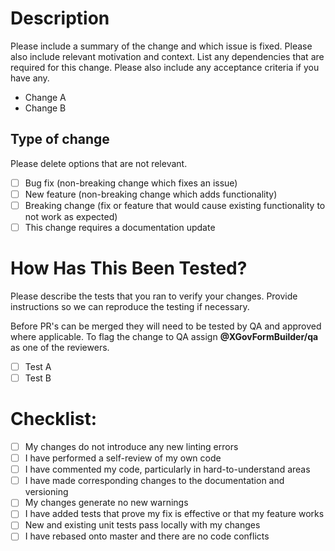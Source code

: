 # Description

Please include a summary of the change and which issue is fixed. Please also include relevant motivation and context. List any dependencies that are required for this change.
Please also include any acceptance criteria if you have any.

- Change A
- Change B

## Type of change

Please delete options that are not relevant.

- [ ] Bug fix (non-breaking change which fixes an issue)
- [ ] New feature (non-breaking change which adds functionality)
- [ ] Breaking change (fix or feature that would cause existing functionality to not work as expected)
- [ ] This change requires a documentation update

# How Has This Been Tested?

Please describe the tests that you ran to verify your changes. Provide instructions so we can reproduce
the testing if necessary. 

Before PR's can be merged they will need to be tested by QA and approved where
applicable. To flag the change to QA assign **@XGovFormBuilder/qa** as one of the reviewers.

- [ ] Test A
- [ ] Test B

# Checklist:

- [ ] My changes do not introduce any new linting errors
- [ ] I have performed a self-review of my own code
- [ ] I have commented my code, particularly in hard-to-understand areas
- [ ] I have made corresponding changes to the documentation and versioning
- [ ] My changes generate no new warnings
- [ ] I have added tests that prove my fix is effective or that my feature works
- [ ] New and existing unit tests pass locally with my changes
- [ ] I have rebased onto master and there are no code conflicts
